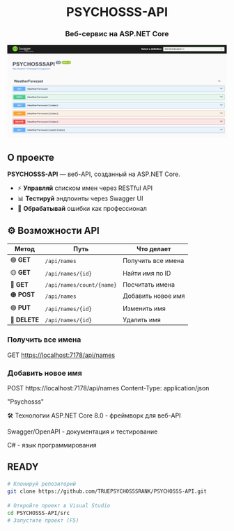 <div align="center">

#  PSYCHOSSS-API
### Веб-сервис на ASP.NET Core

</div>






![image alt](https://github.com/TRUEPSYCHOSSSRANK/PSYCHOSSS-API/blob/1fba8579ca4b3941dfa28b9fa762a5e9a9ed19d9/images/swaggerSSS.jpg)


##  О проекте

**PSYCHOSSS-API** —  веб-API, созданный на ASP.NET Core. 

- ⚡ **Управляй** списком имен через RESTful API
- 📊 **Тестируй** эндпоинты через Swagger UI  
- 📡 **Обрабатывай** ошибки как профессионал

## ⚙️ Возможности API

| Метод | Путь | Что делает |
|-------|------|------------|
| 🟢 **GET** | `/api/names` | Получить все имена |
| 🟡 **GET** | `/api/names/{id}` | Найти имя по ID |
| 🔵 **GET** | `/api/names/count/{name}` | Посчитать имена |
| 🟠 **POST** | `/api/names` | Добавить новое имя |
| 🟣 **PUT** | `/api/names/{id}` | Изменить имя |
| 🔴 **DELETE** | `/api/names/{id}` | Удалить имя |

### Получить все имена
GET [https://localhost:7178/api/names](https://localhost:7178/swagger/index.html)

### Добавить новое имя
POST https://localhost:7178/api/names
Content-Type: application/json

"Psychosss" 

🛠️ Технологии
ASP.NET Core 8.0 - фреймворк для веб-API

Swagger/OpenAPI - документация и тестирование

C#  - язык программирования

## READY

```bash
# Клонируй репозиторий
git clone https://github.com/TRUEPSYCHOSSSRANK/PSYCHOSSS-API.git

# Откройте проект в Visual Studio
cd PSYCHOSSS-API/src
# Запустите проект (F5)
